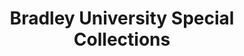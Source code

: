 ---
layout: repo
title: "Bradley University Special Collections"
id: 16026
permalink: repos/16026/
---